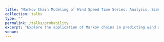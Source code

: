 ```yaml
---
title: "Markov Chain Modeling of Wind Speed Time Series: Analysis, Simulation, and Limitations"
collection: talks
type: ""
permalink: /talks/probability
excerpt: "Explore the application of Markov chains in predicting wind speed behavior using a dataset from Chièvres, Belgium. The project includes data preparation, transition matrix computation, simulation, and autocorrelation analysis, highlighting the model's strengths and limitations in capturing the complex dynamics of wind speed fluctuations " 
venue:  
---
```

